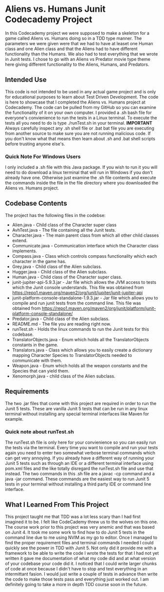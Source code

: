 # Aliens vs. Humans Junit Codecademy Project
In this Codecademy project we were supposed to make a skeleton for a game called Aliens vs. Humans doing so in a TDD type manner.
The parameters we were given were that we had to have at leaset one Human class and one Alien class and that the Aliens had to have different functionality than the Humans.
We also had to test everything that we wrote in Junit tests. I chose to go with an Aliens vs Predator movie type theme here giving different functionality to the Aliens, Humans, and Predators.


## Intended Use
This code is not intended to be used in any actual game project and is only for educational purposes to learn about Test Driven Development. The code is here to showcase that I completed the Aliens vs. Humans project at Codecademy.
The code can be pulled from my GitHub so you can examine the functionality of it on your own computer. I provided a .sh bash file for everyone's convienience to run the tests in a Linux terminal. To execute the tests all you need to do is type ./runTest.sh in your terminal. **IMPORTANT** Always carefully inspect any .sh shell file or .bat bat file you are executing from another source to make sure you are not running malicious code. If you don't know what that means then learn about .sh and .bat shell scripts before trusting anyone else's. 


### Quick Note For Windows Users
I only included a .sh file with this Java package. If you wish to run it you will need to do download a linux terminal that will run in Windows if you don't already have one. Otherwise just examine the .sh file contents and execute the commands inside the file in the file directory where you downloaded the Aliens vs. Humans project.


## Codebase Contents
The project has the following files in the codebse:
- Alien.java - Child class of the Character super class
- AvhTest.java - The file containing all the Junit tests.
- Character.java - The main parent class from which all other child classes extend.
- Communicate.java - Communication interface which the Character class implements.
- Compass.java - Class which controls compass functionality which each character in the game has.
- Grey.java - Child class of the Alien subclass.
- Hugger.java - Child class of the Alien subclass.
- Human.java - Child class of the Character super class.
- junit-jupiter-api-5.9.3.jar - Jar file which allows the JVM access to tests which the Junit console understands. This file was obtained from <https://repo1.maven.org/maven2/org/junit/jupiter/junit-jupiter-api>
- junit-platform-console-standalone-1.9.3.jar - Jar file which allows you to compile and run junit tests from the command line. This file was obtained from <https://repo1.maven.org/maven2/org/junit/platform/junit-platform-console-standalone/>
- Predator.java - Child class of the Alien subclass.
- README.md - The file you are reading right now.
- runTest.sh - Holds the linux commands to run the Junit tests for this codebase.
- TranslatorObjects.java - Enum which holds all the TranslatorObjects constants in the game.
- Translators.java - Class which allows you to easily create a dictionary mapping Character Species to TranslatorObjects needed to communicate with them.
- Weapon.java - Enum which holds all the weapon constants and the Species that can yield them.
- Xenomorph.java - child class of the Alien subclass.


## Requirements
The two .jar files that come with this project are required in order to run the Junit 5 tests. These are vanilla Junit 5 tests that can be run in any linux terminal without installing any special terminal interfaces like Maven for example. 


### Quick note about runTest.sh
The runTest.sh file is only here for your convienience so you can easily run the tests via the terminal. Every time you want to compile and run your tests again you need to enter two somewhat verbose terminal commands which can get very annoying. If you already have a different way of running your Junit 5 tests such as through an IDE or a different terminal interface using pom.xml files and the like totally disregard the runTest.sh file and use that instead. The two commands in this .sh file are a javac -cp command and a java -jar command. These commands are the easiest way to run Junit 5 tests in your terminal without installing a third party IDE or command line interface. 


## What I Learned From This Project
This project taught me that TDD was a lot less scary than I had first imagined it to be. I felt like CodeCademy threw us to the wolves on this one. The course work prior to this project was very anemic and that was based on Junit 4. It took me some work to find how to do Junit 5 tests in the command line due to me using NVIM as my go to editor. Once I managed to find the proper requirement files and terminal commands I needed I could quickly see the power in TDD with Junit 5. Not only did it provide me with a framework to be able to write the code I wrote the tests for that I had not yet written it gave me documentation of what my code did and at what version of your codebase your code did it. I noticed that I could write larger chunks of code at once because I didn't have to stop and test everything in an intermittant fasion. I would just write a couple of tests in advance then write the code to make those tests pass and everything just worked out. I am definitely going to take a more in depth TDD course soon in the future. 

